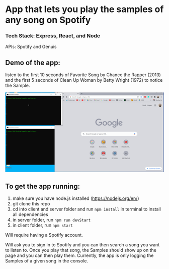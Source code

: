 # App that lets you play the samples of any song on Spotify

### Tech Stack: Express, React, and Node
APIs: Spotify and Genuis

## Demo of the app:
listen to the first 10 seconds of Favorite Song by Chance the Rapper (2013) and the first 5 seconds of Clean Up Woman by Betty Wright (1972) to notice the Sample.

<img src='./demo.gif' title='Video Walkthrough' width='920px' height='30%' alt='Video Walkthrough' />

## To get the app running:

1. make sure you have node.js installed (https://nodejs.org/en/)
2. git clone this repo
3. cd into client and server folder and run `npm install` in terminal to install all dependencies
4. in server folder, run `npm run devStart`
5. in client folder, run `npm start`

Will require having a Spotify account. 

Will ask you to sign in to Spotify and you can then search a song you want to listen to. Once you play that song, the Samples should show up on the page and you can then play them. Currently, the app is only logging the Samples of a given song in the console.

